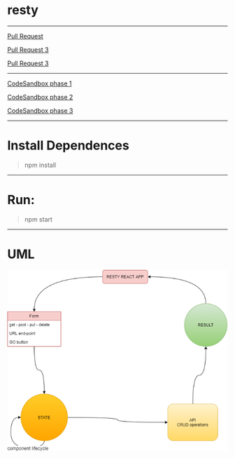 # resty

---
[Pull Request](https://github.com/ibrahemomari/resty/pull/1)

[Pull Request 3](https://github.com/ibrahemomari/resty/pull/2)

[Pull Request 3](https://github.com/ibrahemomari/resty/pull/3)

---

[CodeSandbox phase 1](https://codesandbox.io/s/funny-night-fbexd?file=/src/App.js)

[CodeSandbox phase 2](https://codesandbox.io/s/flamboyant-taussig-puip2)

[CodeSandbox phase 3]()

---
Install Dependences
===
>npm install

---
Run:
===
>npm start
---
UML
==
![](restyDigram.png)
